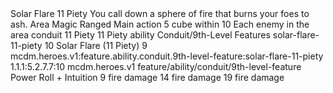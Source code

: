 <ability>
  <name>Solar Flare</name>
  <cost>11 Piety</cost>
  <flavor>You call down a sphere of fire that burns your foes to ash.</flavor>
  <keywords>
    <keyword>Area</keyword>
    <keyword>Magic</keyword>
    <keyword>Ranged</keyword>
  </keywords>
  <type>Main action</type>
  <distance>5 cube within 10</distance>
  <target>Each enemy in the area</target>
  <metadata>
    <class>conduit</class>
    <cost>11 Piety</cost>
    <cost_amount>11</cost_amount>
    <cost_resource>Piety</cost_resource>
    <feature_type>ability</feature_type>
    <file_dpath>Conduit/9th-Level Features</file_dpath>
    <item_id>solar-flare-11-piety</item_id>
    <item_index>10</item_index>
    <item_name>Solar Flare (11 Piety)</item_name>
    <level>9</level>
    <scc>mcdm.heroes.v1:feature.ability.conduit.9th-level-feature:solar-flare-11-piety</scc>
    <scdc>1.1.1:5.2.7.7:10</scdc>
    <source>mcdm.heroes.v1</source>
    <type>feature/ability/conduit/9th-level-feature</type>
  </metadata>
  <effects>
    <effect type="roll">
      <roll>Power Roll + Intuition</roll>
      <t1>9 fire damage</t1>
      <t2>14 fire damage</t2>
      <t3>19 fire damage</t3>
    </effect>
  </effects>
</ability>
